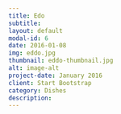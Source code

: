 ```yaml
---
title: Edo
subtitle: 
layout: default
modal-id: 6
date: 2016-01-08
img: eddo.jpg
thumbnail: eddo-thumbnail.jpg
alt: image-alt
project-date: January 2016
client: Start Bootstrap
category: Dishes
description: 
---
```

